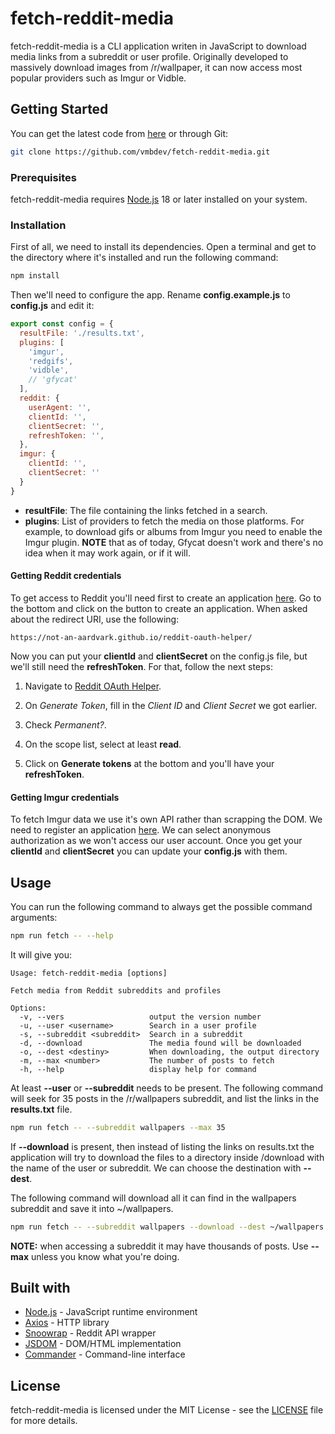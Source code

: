 # fetch-reddit-media

fetch-reddit-media is a CLI application writen in JavaScript to download media
links from a subreddit or user profile. Originally developed to massively
download images from /r/wallpaper, it can now access most popular providers
such as Imgur or Vidble.

## Getting Started

You can get the latest code from
[here](https://github.com/vmbdev/fetch-reddit-media/archive/refs/heads/main.zip)
or through Git:

```bash
git clone https://github.com/vmbdev/fetch-reddit-media.git
```

### Prerequisites

fetch-reddit-media requires [Node.js](https://nodejs.org/) 18 or later
installed on your system.

### Installation

First of all, we need to install its dependencies. Open a terminal and get to
the directory where it's installed and run the following command:

```bash
npm install
```

Then we'll need to configure the app. Rename **config.example.js** to
**config.js** and edit it:

```javascript
export const config = {
  resultFile: './results.txt',
  plugins: [
    'imgur',
    'redgifs',
    'vidble',
    // 'gfycat'
  ],
  reddit: {
    userAgent: '',
    clientId: '',
    clientSecret: '',
    refreshToken: '',
  },
  imgur: {
    clientId: '',
    clientSecret: ''
  }
}
```

* **resultFile**: The file containing the links fetched in a search.
* **plugins**: List of providers to fetch the media on those platforms. For
example, to download gifs or albums from Imgur you need to enable the Imgur
plugin. **NOTE** that as of today, Gfycat doesn't work and there's no idea
when it may work again, or if it will.

#### Getting Reddit credentials

To get access to Reddit you'll need first to create an application
[here](https://www.reddit.com/prefs/apps). Go to the bottom and click on the
button to create an application. When asked about the redirect URI, use the
following:

```text
https://not-an-aardvark.github.io/reddit-oauth-helper/
```

Now you can put your **clientId** and **clientSecret** on the config.js file,
but we'll still need the **refreshToken**. For that, follow the next steps:

1. Navigate to
[Reddit OAuth Helper](https://not-an-aardvark.github.io/reddit-oauth-helper/).

2. On *Generate Token*, fill in the *Client ID* and *Client Secret* we got
earlier.

3. Check *Permanent?*.

4. On the scope list, select at least **read**.

5. Click on **Generate tokens** at the bottom and you'll have your
**refreshToken**.

#### Getting Imgur credentials

To fetch Imgur data we use it's own API rather than scrapping the DOM.
We need to register an application
[here](https://api.imgur.com/oauth2/addclient). We can select anonymous
authorization as we won't access our user account. Once you get your **clientId**
and **clientSecret** you can update your **config.js** with them.

## Usage

You can run the following command to always get the possible command arguments:

```bash
npm run fetch -- --help
```

It will give you:

```text
Usage: fetch-reddit-media [options]

Fetch media from Reddit subreddits and profiles

Options:
  -v, --vers                   output the version number
  -u, --user <username>        Search in a user profile
  -s, --subreddit <subreddit>  Search in a subreddit
  -d, --download               The media found will be downloaded
  -o, --dest <destiny>         When downloading, the output directory
  -m, --max <number>           The number of posts to fetch
  -h, --help                   display help for command
```

At least **--user** or **--subreddit** needs to be present. The following
command will seek for 35 posts in the /r/wallpapers subreddit, and list
the links in the **results.txt** file.

```bash
npm run fetch -- --subreddit wallpapers --max 35
```

If **--download** is present, then instead of listing the links on results.txt
the application will try to download the files to a directory inside /download
with the name of the user or subreddit. We can choose the destination with
**--dest**.

The following command will download all it can find in the wallpapers
subreddit and save it into ~/wallpapers.

```bash
npm run fetch -- --subreddit wallpapers --download --dest ~/wallpapers
```

**NOTE:** when accessing a subreddit it may have thousands of posts. Use
**--max** unless you know what you're doing.

## Built with

* [Node.js](https://nodejs.org/) - JavaScript runtime environment
* [Axios](https://axios-http.com/) - HTTP library
* [Snoowrap](https://github.com/not-an-aardvark/snoowrap) - Reddit API wrapper
* [JSDOM](https://github.com/jsdom/jsdom) - DOM/HTML implementation
* [Commander](https://github.com/tj/commander.js) - Command-line interface

## License

fetch-reddit-media is licensed under the MIT License - see the
[LICENSE](https://github.com/vmbdev/fetch-reddit-media/blob/main/LICENSE)
file for more details.
